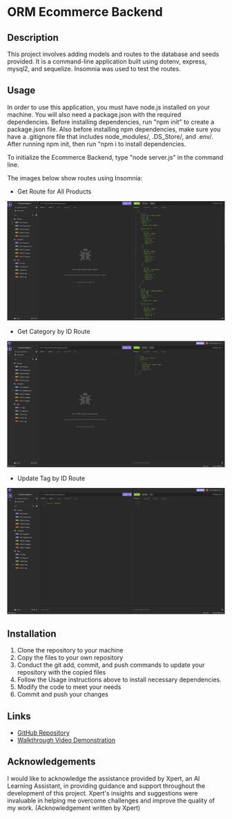 # ORM Ecommerce Backend

## Description
This project involves adding models and routes to the database and seeds provided. It is a command-line application built using dotenv, express, mysql2, and sequelize. Insomnia was used to test the routes.

## Usage
In order to use this application, you must have node.js installed on your machine. You will also need a package.json with the required dependencies. Before installing dependencies, run "npm init" to create a package.json file. Also before installing npm dependencies, make sure you have a .gitignore file that includes node_modules/, .DS_Store/, and .env/. After running npm init, then run "npm i to install dependencies. 

To initialize the Ecommerce Backend, type "node server.js" in the command line. 

The images below show routes using Insomnia:

- Get Route for All Products

![Get Route for All Products](./assets/Get%20Products.png)


- Get Category by ID Route

![Get Category by ID Route](./assets/Get%20Category%20by%20ID.png)


- Update Tag by ID Route

![Update Tag by ID Route](./assets/Update%20Tag.png)

## Installation
1. Clone the repository to your machine
2. Copy the files to your own repository
3. Conduct the git add, commit, and push commands to update your repository with the copied files
4. Follow the Usage instructions above to install necessary dependencies.
5. Modify the code to meet your needs
6. Commit and push your changes

## Links
- [GitHub Repository](https://github.com/hwoolford/orm-ecommerce-backend) 
- [Walkthrough Video Demonstration](https://drive.google.com/file/d/1AIblEGE-PBIQa_NXjWUtTymHzcfEECNf/view?usp=sharing)

## Acknowledgements
I would like to acknowledge the assistance provided by Xpert, an AI Learning Assistant, in providing guidance and support throughout the development of this project. Xpert's insights and suggestions were invaluable in helping me overcome challenges and improve the quality of my work. (Acknowledgement written by Xpert)